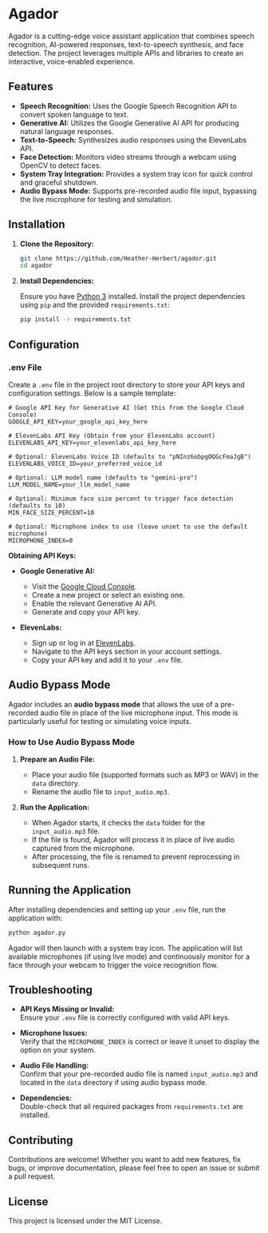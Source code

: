 # Agador

Agador is a cutting-edge voice assistant application that combines speech recognition, AI-powered responses, text-to-speech synthesis, and face detection. The project leverages multiple APIs and libraries to create an interactive, voice-enabled experience.

## Features

- **Speech Recognition:** Uses the Google Speech Recognition API to convert spoken language to text.
- **Generative AI:** Utilizes the Google Generative AI API for producing natural language responses.
- **Text-to-Speech:** Synthesizes audio responses using the ElevenLabs API.
- **Face Detection:** Monitors video streams through a webcam using OpenCV to detect faces.
- **System Tray Integration:** Provides a system tray icon for quick control and graceful shutdown.
- **Audio Bypass Mode:** Supports pre-recorded audio file input, bypassing the live microphone for testing and simulation.

## Installation

1. **Clone the Repository:**

   ```bash
   git clone https://github.com/Heather-Herbert/agador.git
   cd agador
   ```

2. **Install Dependencies:**

   Ensure you have [Python 3](https://www.python.org/downloads/) installed. Install the project dependencies using `pip` and the provided `requirements.txt`:

   ```bash
   pip install -r requirements.txt
   ```

## Configuration

### .env File

Create a `.env` file in the project root directory to store your API keys and configuration settings. Below is a sample template:

```env
# Google API Key for Generative AI (Get this from the Google Cloud Console)
GOOGLE_API_KEY=your_google_api_key_here

# ElevenLabs API Key (Obtain from your ElevenLabs account)
ELEVENLABS_API_KEY=your_elevenlabs_api_key_here

# Optional: ElevenLabs Voice ID (defaults to "pNInz6obpgDQGcFmaJgB")
ELEVENLABS_VOICE_ID=your_preferred_voice_id

# Optional: LLM model name (defaults to "gemini-pro")
LLM_MODEL_NAME=your_llm_model_name

# Optional: Minimum face size percent to trigger face detection (defaults to 10)
MIN_FACE_SIZE_PERCENT=10

# Optional: Microphone index to use (leave unset to use the default microphone)
MICROPHONE_INDEX=0
```

**Obtaining API Keys:**

- **Google Generative AI:**
  - Visit the [Google Cloud Console](https://console.cloud.google.com/).
  - Create a new project or select an existing one.
  - Enable the relevant Generative AI API.
  - Generate and copy your API key.

- **ElevenLabs:**
  - Sign up or log in at [ElevenLabs](https://beta.elevenlabs.io/).
  - Navigate to the API keys section in your account settings.
  - Copy your API key and add it to your `.env` file.

## Audio Bypass Mode

Agador includes an **audio bypass mode** that allows the use of a pre-recorded audio file in place of the live microphone input. This mode is particularly useful for testing or simulating voice inputs.

### How to Use Audio Bypass Mode

1. **Prepare an Audio File:**
   - Place your audio file (supported formats such as MP3 or WAV) in the `data` directory.
   - Rename the audio file to `input_audio.mp3`.

2. **Run the Application:**
   - When Agador starts, it checks the `data` folder for the `input_audio.mp3` file.
   - If the file is found, Agador will process it in place of live audio captured from the microphone.
   - After processing, the file is renamed to prevent reprocessing in subsequent runs.

## Running the Application

After installing dependencies and setting up your `.env` file, run the application with:

```bash
python agador.py
```

Agador will then launch with a system tray icon. The application will list available microphones (if using live mode) and continuously monitor for a face through your webcam to trigger the voice recognition flow.

## Troubleshooting

- **API Keys Missing or Invalid:**  
  Ensure your `.env` file is correctly configured with valid API keys.

- **Microphone Issues:**  
  Verify that the `MICROPHONE_INDEX` is correct or leave it unset to display the option on your system.

- **Audio File Handling:**  
  Confirm that your pre-recorded audio file is named `input_audio.mp3` and located in the `data` directory if using audio bypass mode.

- **Dependencies:**  
  Double-check that all required packages from `requirements.txt` are installed.

## Contributing

Contributions are welcome! Whether you want to add new features, fix bugs, or improve documentation, please feel free to open an issue or submit a pull request.

## License

This project is licensed under the MIT License.
